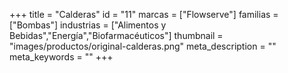 +++
title = "Calderas"
id = "11"
marcas = ["Flowserve"]
familias = ["Bombas"]
industrias = ["Alimentos y Bebidas","Energía","Biofarmacéuticos"]
thumbnail = "images/productos/original-calderas.png"
meta_description = ""
meta_keywords = ""
+++
